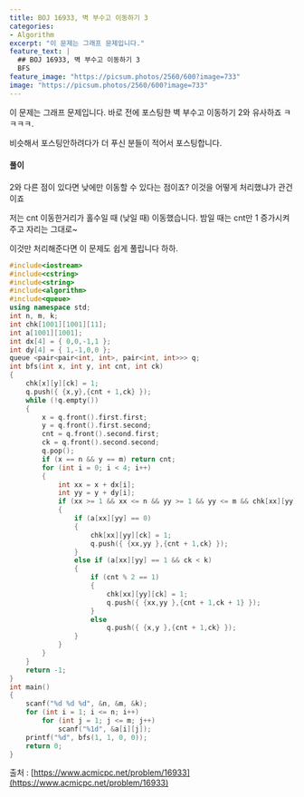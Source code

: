 ```yaml
---
title: BOJ 16933, 벽 부수고 이동하기 3
categories:
- Algorithm
excerpt: "이 문제는 그래프 문제입니다."
feature_text: |
  ## BOJ 16933, 벽 부수고 이동하기 3
  BFS
feature_image: "https://picsum.photos/2560/600?image=733"
image: "https://picsum.photos/2560/600?image=733"
---
```


이 문제는 그래프 문제입니다. 바로 전에 포스팅한 벽 부수고 이동하기 2와 유사하죠 ㅋㅋㅋㅋ.

비슷해서 포스팅안하려다가 더 푸신 분들이 적어서 포스팅합니다.

<h4>풀이</h4> 
2와 다른 점이 있다면 낮에만 이동할 수 있다는 점이죠? 이것을 어떻게 처리했냐가 관건이죠

저는 cnt 이동한거리가 홀수일 때 (낮일 때) 이동했습니다. 밤일 때는 cnt만 1 증가시켜주고 자리는 그대로~

이것만 처리해준다면 이 문제도 쉽게 풀립니다 하하. 
​
```c++
#include<iostream>
#include<cstring>
#include<string>
#include<algorithm>
#include<queue>
using namespace std;
int n, m, k;
int chk[1001][1001][11];
int a[1001][1001];
int dx[4] = { 0,0,-1,1 };
int dy[4] = { 1,-1,0,0 };
queue <pair<pair<int, int>, pair<int, int>>> q;
int bfs(int x, int y, int cnt, int ck)
{
	chk[x][y][ck] = 1;
	q.push({ {x,y},{cnt + 1,ck} });
	while (!q.empty())
	{
		x = q.front().first.first;
		y = q.front().first.second;
		cnt = q.front().second.first;
		ck = q.front().second.second;
		q.pop();
		if (x == n && y == m) return cnt;
		for (int i = 0; i < 4; i++)
		{
			int xx = x + dx[i];
			int yy = y + dy[i];
			if (xx >= 1 && xx <= n && yy >= 1 && yy <= m && chk[xx][yy][ck] == 0)
			{
				if (a[xx][yy] == 0)
				{
					chk[xx][yy][ck] = 1;
					q.push({ {xx,yy },{cnt + 1,ck} });
				}
				else if (a[xx][yy] == 1 && ck < k)
				{
					if (cnt % 2 == 1)
					{
						chk[xx][yy][ck] = 1;
						q.push({ {xx,yy },{cnt + 1,ck + 1} });
					}
					else
						q.push({ {x,y },{cnt + 1,ck} });
				}
			}
		}
	}
	return -1;
}
int main()
{
	scanf("%d %d %d", &n, &m, &k);
	for (int i = 1; i <= n; i++)
		for (int j = 1; j <= m; j++)
			scanf("%1d", &a[i][j]);
	printf("%d", bfs(1, 1, 0, 0));
	return 0;
}

```

출처 : [https://www.acmicpc.net/problem/16933](https://www.acmicpc.net/problem/16933)